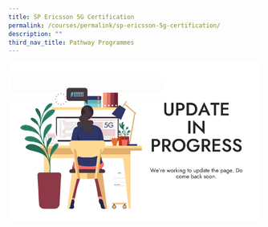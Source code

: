 ```yaml
---
title: SP Ericsson 5G Certification
permalink: /courses/permalink/sp-ericsson-5g-certification/
description: ""
third_nav_title: Pathway Programmes
---
```

![Update in Progress](/images/banners-and-logos/Webpage%20Update-S.png)